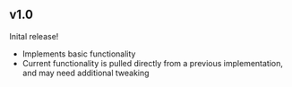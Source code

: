 ## v1.0

Inital release!

  * Implements basic functionality
  * Current functionality is pulled directly from a previous implementation, and may need additional tweaking